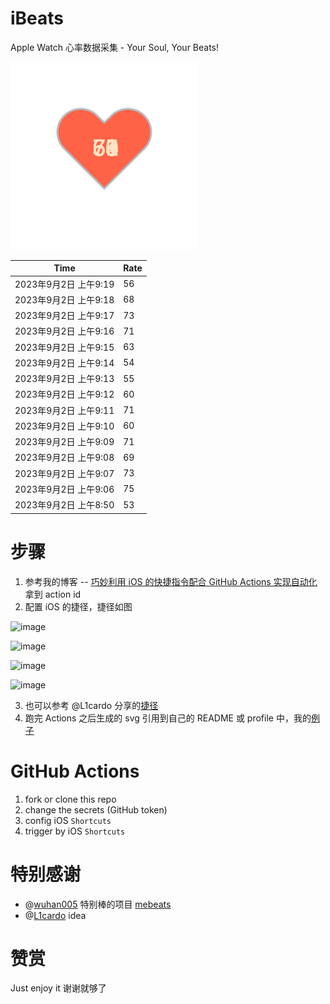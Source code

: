 # iBeats
Apple Watch 心率数据采集 - Your Soul, Your Beats!

![](./files/heart.svg)

<!--START_SECTION:my_heart_rate-->
| Time | Rate | 
 | ---- | ---- | 
| 2023年9月2日 上午9:19 | 56 |
| 2023年9月2日 上午9:18 | 68 |
| 2023年9月2日 上午9:17 | 73 |
| 2023年9月2日 上午9:16 | 71 |
| 2023年9月2日 上午9:15 | 63 |
| 2023年9月2日 上午9:14 | 54 |
| 2023年9月2日 上午9:13 | 55 |
| 2023年9月2日 上午9:12 | 60 |
| 2023年9月2日 上午9:11 | 71 |
| 2023年9月2日 上午9:10 | 60 |
| 2023年9月2日 上午9:09 | 71 |
| 2023年9月2日 上午9:08 | 69 |
| 2023年9月2日 上午9:07 | 73 |
| 2023年9月2日 上午9:06 | 75 |
| 2023年9月2日 上午8:50 | 53 |

<!--END_SECTION:my_heart_rate-->

# 步骤
1. 参考我的博客 -- [巧妙利用 iOS 的快捷指令配合 GitHub Actions 实现自动化](https://github.com/yihong0618/gitblog/issues/198) 拿到 action id
2. 配置 iOS 的捷径，捷径如图

![image](https://user-images.githubusercontent.com/15976103/122154218-0db0b480-ce97-11eb-93bb-5aec07c558dc.png)

![image](https://user-images.githubusercontent.com/15976103/122154236-186b4980-ce97-11eb-8e4b-70551a0391ae.png)

![image](https://user-images.githubusercontent.com/15976103/122154268-2d47dd00-ce97-11eb-902e-3acf292265a9.png)

![image](https://user-images.githubusercontent.com/15976103/122174055-fa144680-ceb4-11eb-9be2-3eb83cd516f7.png)

3. 也可以参考 @L1cardo 分享的[捷径](https://www.icloud.com/shortcuts/6ab6047b459c41ad822ad6b94b1c03d4)
4. 跑完 Actions 之后生成的 svg 引用到自己的 README 或 profile 中，我的[例子](https://github.com/yihong0618) 

# GitHub Actions

1. fork or clone this repo
2. change the secrets (GitHub token)
3. config iOS `Shortcuts` 
4. trigger by iOS `Shortcuts`

# 特别感谢
- @[wuhan005](https://github.com/wuhan005) 特别棒的项目 [mebeats](https://github.com/wuhan005/mebeats)
- @[L1cardo](https://github.com/L1cardo) idea

# 赞赏
Just enjoy it
谢谢就够了
